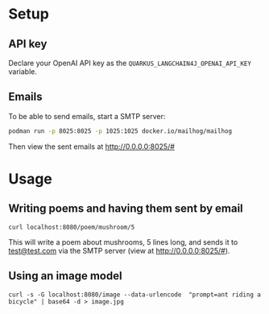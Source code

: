 # Setup

## API key
Declare your OpenAI API key as the `QUARKUS_LANGCHAIN4J_OPENAI_API_KEY` variable.

## Emails
To be able to send emails, start a SMTP server:

```bash
podman run -p 8025:8025 -p 1025:1025 docker.io/mailhog/mailhog
```

Then view the sent emails at http://0.0.0.0:8025/#

# Usage

## Writing poems and having them sent by email

```
curl localhost:8080/poem/mushroom/5
```

This will write a poem about mushrooms, 5 lines long, and sends it to
test@test.com via the SMTP server (view at http://0.0.0.0:8025/#).

## Using an image model

```
curl -s -G localhost:8080/image --data-urlencode  "prompt=ant riding a bicycle" | base64 -d > image.jpg
```